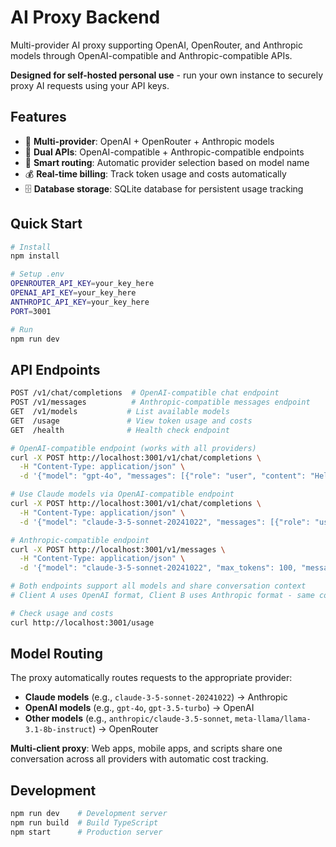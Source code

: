 # AI Proxy Backend

Multi-provider AI proxy supporting OpenAI, OpenRouter, and Anthropic models through OpenAI-compatible and Anthropic-compatible APIs.

**Designed for self-hosted personal use** - run your own instance to securely proxy AI requests using your API keys.

## Features

- 🤖 **Multi-provider**: OpenAI + OpenRouter + Anthropic models
- 🔄 **Dual APIs**: OpenAI-compatible + Anthropic-compatible endpoints
- 🔀 **Smart routing**: Automatic provider selection based on model name
- 💰 **Real-time billing**: Track token usage and costs automatically
- 🗄️ **Database storage**: SQLite database for persistent usage tracking

## Quick Start

```bash
# Install
npm install

# Setup .env
OPENROUTER_API_KEY=your_key_here
OPENAI_API_KEY=your_key_here
ANTHROPIC_API_KEY=your_key_here
PORT=3001

# Run
npm run dev
```

## API Endpoints

```bash
POST /v1/chat/completions  # OpenAI-compatible chat endpoint
POST /v1/messages          # Anthropic-compatible messages endpoint
GET  /v1/models           # List available models
GET  /usage               # View token usage and costs
GET  /health              # Health check endpoint
```

```bash
# OpenAI-compatible endpoint (works with all providers)
curl -X POST http://localhost:3001/v1/chat/completions \
  -H "Content-Type: application/json" \
  -d '{"model": "gpt-4o", "messages": [{"role": "user", "content": "Hello"}]}'

# Use Claude models via OpenAI-compatible endpoint
curl -X POST http://localhost:3001/v1/chat/completions \
  -H "Content-Type: application/json" \
  -d '{"model": "claude-3-5-sonnet-20241022", "messages": [{"role": "user", "content": "Hello"}]}'

# Anthropic-compatible endpoint
curl -X POST http://localhost:3001/v1/messages \
  -H "Content-Type: application/json" \
  -d '{"model": "claude-3-5-sonnet-20241022", "max_tokens": 100, "messages": [{"role": "user", "content": "Hello"}]}'

# Both endpoints support all models and share conversation context
# Client A uses OpenAI format, Client B uses Anthropic format - same conversation!

# Check usage and costs
curl http://localhost:3001/usage
```

## Model Routing

The proxy automatically routes requests to the appropriate provider:

- **Claude models** (e.g., `claude-3-5-sonnet-20241022`) → Anthropic
- **OpenAI models** (e.g., `gpt-4o`, `gpt-3.5-turbo`) → OpenAI  
- **Other models** (e.g., `anthropic/claude-3.5-sonnet`, `meta-llama/llama-3.1-8b-instruct`) → OpenRouter

**Multi-client proxy**: Web apps, mobile apps, and scripts share one conversation across all providers with automatic cost tracking.

## Development

```bash
npm run dev    # Development server
npm run build  # Build TypeScript
npm start      # Production server
```